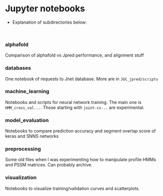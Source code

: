 # Jupyter notebooks
* Explanation of subdirectories below:

<br>

### alphafold
Comparison of alphafold vs Jpred performance, and alignment stuff

### databases
One notebook of requests to Jnet database. More are in `JGC_jpred/scripts`

### machine_learning
Notebooks and scripts for neural network training. The main one is `HMM_cross_val...`. Those starting with `joint-cv...` are experimental.

### model_evaluation
Notebooks to compare prediction accuracy and segment overlap score of keras and SNNS networks

### preprocessing
Some old files when I was experimenting how to manipulate profile HMMs and PSSM matrices. Can probably archive.

### visualization
Notebooks to visualize training/validation curves and scatterplots.
